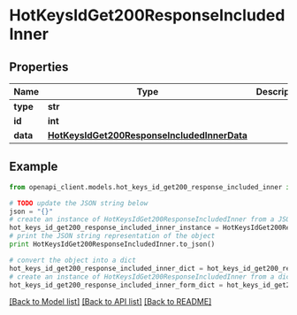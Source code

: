 # HotKeysIdGet200ResponseIncludedInner


## Properties
Name | Type | Description | Notes
------------ | ------------- | ------------- | -------------
**type** | **str** |  | [optional] 
**id** | **int** |  | [optional] 
**data** | [**HotKeysIdGet200ResponseIncludedInnerData**](HotKeysIdGet200ResponseIncludedInnerData.md) |  | [optional] 

## Example

```python
from openapi_client.models.hot_keys_id_get200_response_included_inner import HotKeysIdGet200ResponseIncludedInner

# TODO update the JSON string below
json = "{}"
# create an instance of HotKeysIdGet200ResponseIncludedInner from a JSON string
hot_keys_id_get200_response_included_inner_instance = HotKeysIdGet200ResponseIncludedInner.from_json(json)
# print the JSON string representation of the object
print HotKeysIdGet200ResponseIncludedInner.to_json()

# convert the object into a dict
hot_keys_id_get200_response_included_inner_dict = hot_keys_id_get200_response_included_inner_instance.to_dict()
# create an instance of HotKeysIdGet200ResponseIncludedInner from a dict
hot_keys_id_get200_response_included_inner_form_dict = hot_keys_id_get200_response_included_inner.from_dict(hot_keys_id_get200_response_included_inner_dict)
```
[[Back to Model list]](../README.md#documentation-for-models) [[Back to API list]](../README.md#documentation-for-api-endpoints) [[Back to README]](../README.md)


